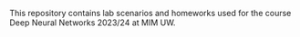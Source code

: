 This repository contains lab scenarios and homeworks used for the course Deep Neural Networks 2023/24 at MIM UW.
